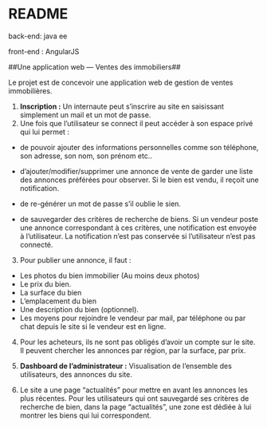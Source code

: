 # README #

back-end: java ee

front-end : AngularJS

##Une application web — Ventes des immobiliers##

Le projet est de concevoir une application web de gestion de ventes immobilières.

1. **Inscription :** Un internaute peut s’inscrire au site en saisissant simplement un mail et un mot de passe. 
2. Une fois que l’utilisateur se connect il peut accéder à son espace privé qui lui permet :

* de pouvoir ajouter des informations personnelles comme son téléphone, son adresse, son nom, 
son prénom etc..
* d’ajouter/modifier/supprimer une annonce de vente de garder une liste des annonces préférées pour observer. Si le bien est vendu, il reçoit une notification. 

* de re-générer un mot de passe s’il oublie le sien.

* de sauvegarder des critères de recherche de biens. Si un vendeur poste une annonce correspondant à ces critères, une notification est envoyée à l’utilisateur. La notification n’est pas conservée si l’utilisateur n’est pas connecté.

3. Pour publier une annonce, il faut : 

- Les photos du bien immobilier (Au moins deux photos)
- Le prix du bien.
- La surface du bien
- L’emplacement du bien
- Une description du bien (optionnel). 
- Les moyens pour rejoindre le vendeur par mail, par téléphone ou par chat depuis le site si le vendeur 
est en ligne.

4. Pour les acheteurs, ils ne sont pas obligés d’avoir un compte sur le site. Il peuvent chercher les annonces par région, par la surface, par prix. 

5. **Dashboard de l’administrateur :** Visualisation de l’ensemble des utilisateurs, des annonces du site. 

6. Le site a une page “actualités” pour mettre en avant les annonces les plus récentes. Pour les utilisateurs qui ont sauvegardé ses critères de recherche de bien, dans la page “actualités”, une zone est dédiée à lui montrer les biens qui lui correspondent.
